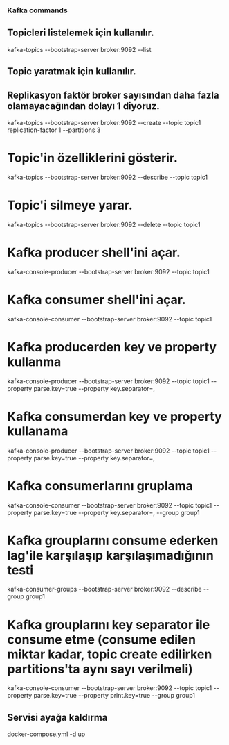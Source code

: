 ### Kafka commands 

## Topicleri listelemek için kullanılır.
kafka-topics --bootstrap-server broker:9092 --list

## Topic yaratmak için kullanılır. 
## Replikasyon faktör broker sayısından daha fazla olamayacağından dolayı 1 diyoruz.
kafka-topics --bootstrap-server broker:9092 --create --topic topic1 replication-factor 1 --partitions 3 

# Topic'in özelliklerini gösterir.
kafka-topics --bootstrap-server broker:9092 --describe --topic topic1

# Topic'i silmeye yarar.
kafka-topics --bootstrap-server broker:9092 --delete --topic topic1

# Kafka producer shell'ini açar.
kafka-console-producer --bootstrap-server broker:9092 --topic topic1

# Kafka consumer shell'ini açar.
kafka-console-consumer --bootstrap-server broker:9092 --topic topic1

# Kafka producerden key ve property kullanma
kafka-console-producer --bootstrap-server broker:9092 --topic topic1 --property parse.key=true --property key.separator=,

# Kafka consumerdan key ve property kullanama
kafka-console-producer --bootstrap-server broker:9092 --topic topic1 --property parse.key=true --property key.separator=,

# Kafka consumerlarını gruplama
kafka-console-consumer --bootstrap-server broker:9092 --topic topic1 --property parse.key=true --property key.separator=, --group group1

# Kafka grouplarını consume ederken lag'ile karşılaşıp karşılaşımadığının testi
kafka-consumer-groups --bootstrap-server broker:9092 --describe --group group1

# Kafka grouplarını key separator ile consume etme (consume edilen miktar kadar, topic create edilirken partitions'ta aynı sayı verilmeli)
kafka-console-consumer --bootstrap-server broker:9092 --topic topic1 --property parse.key=true --property print.key=true --group group1 


## Servisi ayağa kaldırma
docker-compose.yml -d up

